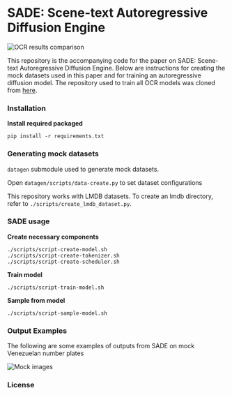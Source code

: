 # SADE: Scene-text Autoregressive Diffusion Engine

![OCR results comparison](https://github.com/paintingcameron/sade/tree/master/resources/ocr-results.png)

This repository is the accompanying code for the paper on SADE: Scene-text Autoregressive Diffusion Engine. Below are instructions for creating the mock datasets used in this paper and for training an autoregressive diffusion model. The repository used to train all OCR models was cloned from [here](https://github.com/clovaai/deep-text-recognition-benchmark).


### Installation

**Install required packaged**
```
pip install -r requirements.txt
```

### Generating mock datasets

`datagen` submodule used to generate mock datasets.

Open `datagen/scripts/data-create.py` to set dataset configurations

This repository works with LMDB datasets. To create an lmdb directory, refer to `./scripts/create_lmdb_dataset.py`.

### SADE usage

**Create necessary components**
```
./scripts/script-create-model.sh
./scripts/script-create-tokenizer.sh
./scripts/script-create-scheduler.sh
```

**Train model**
```
./scripts/script-train-model.sh
```

**Sample from model**
```
./scripts/script-sample-model.sh
```


### Output Examples

The following are some examples of outputs from SADE on mock Venezuelan number plates 

![Mock images](https://github.com/paintingcameron/sade/tree/master/resources/mock-samples.png)


### License

